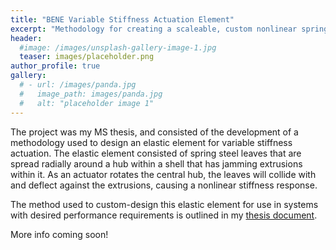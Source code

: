 ```yaml
---
title: "BENE Variable Stiffness Actuation Element"
excerpt: "Methodology for creating a scaleable, custom nonlinear spring used for antagonistic actuation."
header:
  #image: /images/unsplash-gallery-image-1.jpg
  teaser: images/placeholder.png
author_profile: true
gallery:
  # - url: /images/panda.jpg
  #   image_path: images/panda.jpg
  #   alt: "placeholder image 1"
---
```


The project was my MS thesis, and consisted of the development of a methodology used to design an elastic element for variable stiffness actuation. The elastic element consisted of spring steel leaves that are spread radially around a hub within a shell that has jamming extrusions within it. As an actuator rotates the central hub, the leaves will collide with and deflect against the extrusions, causing a nonlinear stiffness response.

The method used to custom-design this elastic element for use in systems with desired performance requirements is outlined in my [thesis document](https://digital.wpi.edu/concern/etds/1g05ff34f?).

More info coming soon!